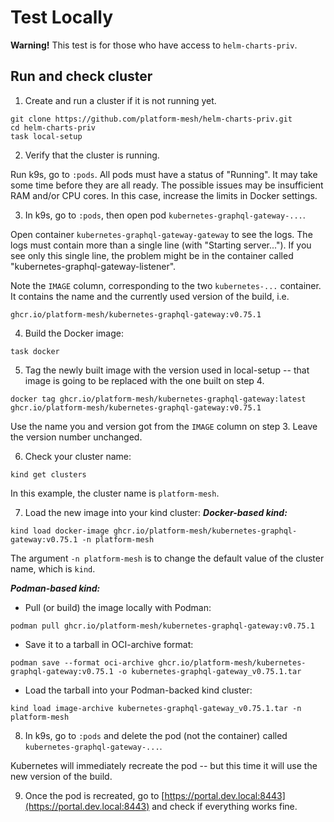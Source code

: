 # Test Locally

**Warning!** This test is for those who have access to `helm-charts-priv`.

## Run and check cluster

1. Create and run a cluster if it is not running yet.

```shell
git clone https://github.com/platform-mesh/helm-charts-priv.git
cd helm-charts-priv
task local-setup
```

2. Verify that the cluster is running.

Run k9s, go to `:pods`. All pods must have a status of "Running".
It may take some time before they are all ready. The possible issues may be insufficient RAM and/or CPU cores. In this case, increase the limits in Docker settings.

3. In k9s, go to `:pods`, then open pod `kubernetes-graphql-gateway-...`.

Open container `kubernetes-graphql-gateway-gateway` to see the logs.
The logs must contain more than a single line (with "Starting server...").
If you see only this single line, the problem might be in the container called "kubernetes-graphql-gateway-listener".

Note the `IMAGE` column, corresponding to the two `kubernetes-...` container. It contains the name and the currently used version of the build, i.e.
```
ghcr.io/platform-mesh/kubernetes-graphql-gateway:v0.75.1
```

4. Build the Docker image:
```shell
task docker
```

5. Tag the newly built image with the version used in local-setup -- that image is going to be replaced with the one built on step 4.
```shell
docker tag ghcr.io/platform-mesh/kubernetes-graphql-gateway:latest ghcr.io/platform-mesh/kubernetes-graphql-gateway:v0.75.1
```
Use the name you and version got from the `IMAGE` column on step 3. Leave the version number unchanged.

6. Check your cluster name:
```shell
kind get clusters
```
In this example, the cluster name is `platform-mesh`.

7. Load the new image into your kind cluster:
***Docker-based kind:***
```shell
kind load docker-image ghcr.io/platform-mesh/kubernetes-graphql-gateway:v0.75.1 -n platform-mesh
```
The argument `-n platform-mesh` is to change the default value of the cluster name, which is `kind`.

***Podman-based kind:***
- Pull (or build) the image locally with Podman:
```shell
podman pull ghcr.io/platform-mesh/kubernetes-graphql-gateway:v0.75.1
```

- Save it to a tarball in OCI-archive format:
```shell
podman save --format oci-archive ghcr.io/platform-mesh/kubernetes-graphql-gateway:v0.75.1 -o kubernetes-graphql-gateway_v0.75.1.tar
```

- Load the tarball into your Podman-backed kind cluster:
```shell
kind load image-archive kubernetes-graphql-gateway_v0.75.1.tar -n platform-mesh
```

8. In k9s, go to `:pods` and delete the pod (not the container) called `kubernetes-graphql-gateway-...`.

Kubernetes will immediately recreate the pod -- but this time it will use the new version of the build.

9. Once the pod is recreated, go to [https://portal.dev.local:8443](https://portal.dev.local:8443)
and check if everything works fine.
